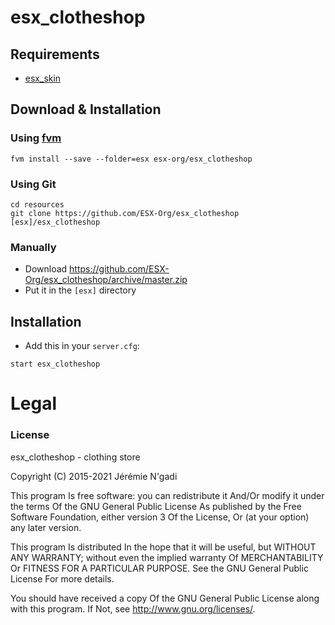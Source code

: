 # esx_clotheshop

## Requirements
- [esx_skin](https://github.com/ESX-Org/esx_skin)

## Download & Installation

### Using [fvm](https://github.com/qlaffont/fvm-installer)
```
fvm install --save --folder=esx esx-org/esx_clotheshop
```

### Using Git
```
cd resources
git clone https://github.com/ESX-Org/esx_clotheshop [esx]/esx_clotheshop
```

### Manually
- Download https://github.com/ESX-Org/esx_clotheshop/archive/master.zip
- Put it in the `[esx]` directory

## Installation
- Add this in your `server.cfg`:

```
start esx_clotheshop
```

# Legal
### License
esx_clotheshop - clothing store

Copyright (C) 2015-2021  Jérémie N'gadi

This program Is free software: you can redistribute it And/Or modify it under the terms Of the GNU General Public License As published by the Free Software Foundation, either version 3 Of the License, Or (at your option) any later version.

This program Is distributed In the hope that it will be useful, but WITHOUT ANY WARRANTY; without even the implied warranty Of MERCHANTABILITY Or FITNESS FOR A PARTICULAR PURPOSE. See the GNU General Public License For more details.

You should have received a copy Of the GNU General Public License along with this program. If Not, see http://www.gnu.org/licenses/.

